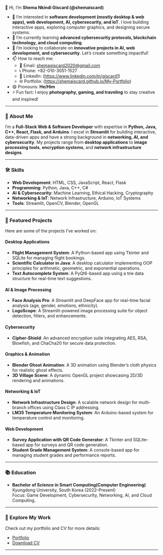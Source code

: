 👋 Hi, I’m **Shema Nkindi Giscard (@shemaiscard)**  
- 👀 I’m interested in **software development (mostly desktop & web apps), web development, AI, cybersecurity, and IoT**. I love building interactive apps, exploring computer graphics, and designing secure systems.  
- 🌱 I’m currently learning **advanced cybersecurity protocols, blockchain technology, and cloud computing**.  
- 💞️ I’m looking to collaborate on **innovative projects in AI, web development, and cybersecurity**. Let’s create something impactful!  
- 📫 How to reach me:  
  - 📧 Email: [shemagiscard2020@gmail.com](mailto:shemagiscard2020@gmail.com)  
  - 📞 Phone: +82-010-3051-1527  
  - 🔗 LinkedIn: (https://www.linkedin.com/in/giscard1)  
  - 🌐 Portfolio: (https://shemaiscard.github.io/My-Portfolio)
- 😄 Pronouns: **He/Him**  
- ⚡ Fun fact: I enjoy **photography, gaming, and traveling** to stay creative and inspired!  

---

### 🚀 **About Me**  
I’m a **Full-Stack Web & Software Developer** with expertise in **Python, Java, C++, React, Flask, and Arduino**. 
I excel in **Streamlit** for building interactive, data-driven apps and have a strong background in **networking, AI, and cybersecurity**. 
My projects range from **desktop applications** to **image processing tools**, **encryption systems**, and **network infrastructure designs**.  

---

### 🛠️ **Skills**  
- **Web Development**: HTML, CSS, JavaScript, React, Flask  
- **Programming**: Python, Java, C++, C#  
- **AI & Cybersecurity**: Machine Learning, Ethical Hacking, Cryptography  
- **Networking & IoT**: Network Infrastructure, Arduino, IoT Systems  
- **Tools**: Streamlit, OpenCV, Blender, OpenGL  

---

### 🌟 **Featured Projects**  
Here are some of the projects I’ve worked on:  

#### **Desktop Applications**  
- **Flight Management System**: A Python-based app using Tkinter and SQLite for managing flight bookings.  
- **Scientific Calculator in Java**: A desktop calculator implementing OOP principles for arithmetic, geometric, and exponential operations.  
- **Text Autocomplete System**: A PyQt6-based app using a trie data structure for real-time text suggestions.  

#### **AI & Image Processing**  
- **Face Analysis Pro**: A Streamlit and DeepFace app for real-time facial analysis (age, gender, emotions, ethnicity).  
- **LogoScope**: A Streamlit-powered image processing suite for object detection, filters, and enhancements.  

#### **Cybersecurity**  
- **Cipher-Shield**: An advanced encryption suite integrating AES, RSA, Blowfish, and ChaCha20 for secure data protection.  

#### **Graphics & Animation**  
- **Blender Ghost Animation**: A 3D animation using Blender’s cloth physics for realistic ghost effects.  
- **3D Village Scene**: A dynamic OpenGL project showcasing 2D/3D rendering and animations.  

#### **Networking & IoT**  
- **Network Infrastructure Design**: A scalable network design for multi-branch offices using Class C IP addressing.  
- **LM35 Temperature Monitoring System**: An Arduino-based system for temperature control and monitoring.  

#### **Web Development**  
- **Survey Application with QR Code Generator**: A Tkinter and SQLite-based app for surveys and QR code generation.  
- **Student Grade Management System**: A console-based app for managing student grades and performance reports.  

---

### 📚 **Education**  
- **Bachelor of Science in Smart Computing(Computer Engineering)**  
  Kyungdong University, South Korea (2022–Present)  
  Focus: Game Development, Cybersecurity, Networking, AI, and Cloud Computing.  

---

### 📂 **Explore My Work**  
Check out my portfolio and CV for more details:  
- [Portfolio](https://shemaiscard.github.io/My-Portifolio)  
- [Download CV](https://shemaiscard.github.io/My-Portfolio/cv.pdf)

---
